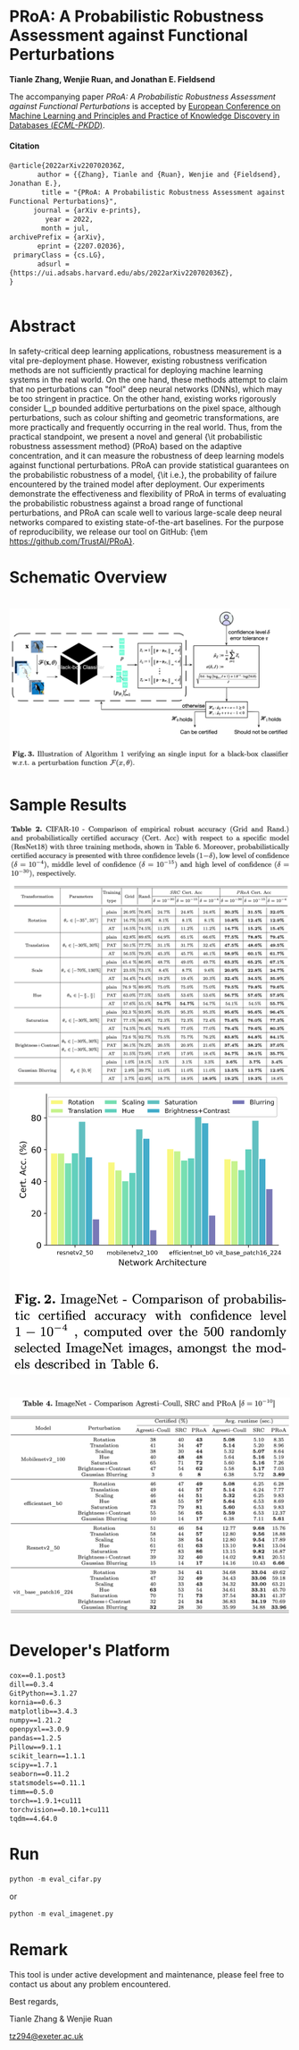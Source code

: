 # PRoA: A Probabilistic Robustness Assessment against Functional Perturbations

__Tianle Zhang, Wenjie Ruan, and Jonathan E. Fieldsend__

The accompanying paper _PRoA: A Probabilistic Robustness Assessment against Functional Perturbations_ is accepted by  [European Conference on Machine Learning and Principles and Practice of Knowledge Discovery in Databases (*ECML-PKDD*)](https://ecmlpkdd.org/).

#### Citation

```
@article{2022arXiv220702036Z,
       author = {{Zhang}, Tianle and {Ruan}, Wenjie and {Fieldsend}, Jonathan E.},
        title = "{PRoA: A Probabilistic Robustness Assessment against Functional Perturbations}",
      journal = {arXiv e-prints},
         year = 2022,
        month = jul,
archivePrefix = {arXiv},
       eprint = {2207.02036},
 primaryClass = {cs.LG},
       adsurl = {https://ui.adsabs.harvard.edu/abs/2022arXiv220702036Z},
}


```



# Abstract

In safety-critical deep learning applications, robustness measurement is a vital pre-deployment phase. However, existing robustness verification methods are not sufficiently practical for deploying machine learning systems in the real world. On the one hand, these methods attempt to claim that no perturbations can "fool" deep neural networks (DNNs), which may be too stringent in practice. On the other hand, existing works rigorously consider L_p bounded additive perturbations on the pixel space, although perturbations, such as colour shifting and geometric transformations, are more practically and frequently occurring in the real world. Thus, from the practical standpoint, we present a novel and general {\it probabilistic robustness assessment method} (PRoA) based on the adaptive concentration, and it can measure the robustness of deep learning models against functional perturbations. PRoA can provide statistical guarantees on the probabilistic robustness of a model, {\it i.e.}, the probability of failure encountered by the trained model after deployment. Our experiments demonstrate the effectiveness and flexibility of PRoA in terms of evaluating the probabilistic robustness against a broad range of functional perturbations, and PRoA can scale well to various large-scale deep neural networks compared to existing state-of-the-art baselines. For the purpose of reproducibility, we release our tool on GitHub: {\em https://github.com/TrustAI/PRoA}.

# Schematic Overview



# <img src="./figures/overview.png" alt="overview" style="zoom:50%;" />



# Sample Results 

<img src="./figures/cifar.png" alt="cifar" style="zoom:50%;" />

<img src="./figures/fig:imagenet.png" alt="fig:imagenet" style="zoom:65%;" />



# <img src="./figures/tab:imagnet.png" alt="tab:imagnet" style="zoom:50%;" />



# Developer's Platform

```
cox==0.1.post3
dill==0.3.4
GitPython==3.1.27
kornia==0.6.3
matplotlib==3.4.3
numpy==1.21.2
openpyxl==3.0.9
pandas==1.2.5
Pillow==9.1.1
scikit_learn==1.1.1
scipy==1.7.1
seaborn==0.11.2
statsmodels==0.11.1
timm==0.5.0
torch==1.9.1+cu111
torchvision==0.10.1+cu111
tqdm==4.64.0
```



# Run

```python
python -m eval_cifar.py
```

or

```python
python -m eval_imagenet.py
```



# Remark

This tool is under active development and maintenance, please feel free to contact us about any problem encountered.

Best regards,

Tianle Zhang & Wenjie Ruan

[tz294@exeter.ac.uk](mailto:tz294@exeter.ac.uk)
